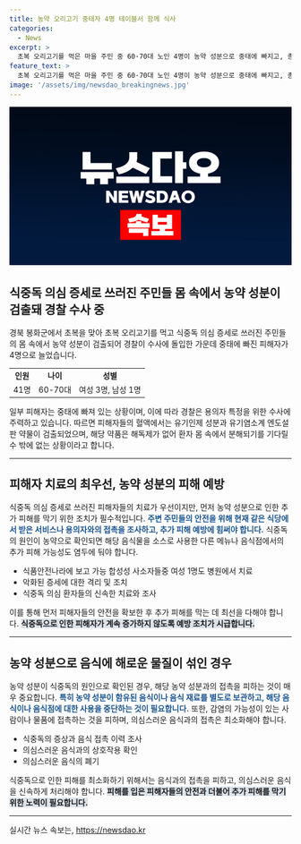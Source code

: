 ```yaml
---
title: 농약 오리고기 중태자 4명 테이블서 함께 식사
categories:
  - News
excerpt: >
  초복 오리고기를 먹은 마을 주민 중 60·70대 노인 4명이 농약 성분으로 중태에 빠지고, 총 41명 중 4명이 식중독 증세를 보였다. 병원에서 먼저 치료를 받던 여성 1명이 상태가 악화돼 이송됐고, 모두가 같은 테이블에서 함께 먹은 것으로 파악됐다. 혈액 검사에서 유기인제 성분과 유기염소계 엔도설판 약물이 검출돼, 경찰은 음식에 고의로 농약을 넣은 용의자를 수사 중이라고 밝혔다. 
feature_text: >
  초복 오리고기를 먹은 마을 주민 중 60·70대 노인 4명이 농약 성분으로 중태에 빠지고, 총 41명 중 4명이 식중독 증세를 보였다. 병원에서 먼저 치료를 받던 여성 1명이 상태가 악화돼 이송됐고, 모두가 같은 테이블에서 함께 먹은 것으로 파악됐다. 혈액 검사에서 유기인제 성분과 유기염소계 엔도설판 약물이 검출돼, 경찰은 음식에 고의로 농약을 넣은 용의자를 수사 중이라고 밝혔다. 
image: '/assets/img/newsdao_breakingnews.jpg'
---
```


<p><img src="/assets/img/newsdao_breakingnews.jpg" alt="koreaapp 속보" /></p>

<h2 data-ke-size="size26">식중독 의심 증세로 쓰러진 주민들 몸 속에서 농약 성분이 검출돼 경찰 수사 중</h2>

<p data-ke-size="size16">경북 봉화군에서 초복을 맞아 초복 오리고기를 먹고 식중독 의심 증세로 쓰러진 주민들의 몸 속에서 농약 성분이 검출되어 경찰이 수사에 돌입한 가운데 중태에 빠진 피해자가 4명으로 늘었습니다. </p>

<table>
  <tr>
    <td style="text-align: center; height: 17px;"><b>인원</b></td>
    <td style="text-align: center; height: 17px;"><b>나이</b></td>
    <td style="text-align: center; height: 17px;"><b>성별</b></td>
  </tr>
  <tr>
    <td style="text-align: center; height: 17px;">41명</td>
    <td style="text-align: center; height: 17px;">60-70대</td>
    <td style="text-align: center; height: 17px;">여성 3명, 남성 1명</td>
  </tr>
</table>

<p data-ke-size="size16">일부 피해자는 중태에 빠져 있는 상황이며, 이에 따라 경찰은 용의자 특정을 위한 수사에 주력하고 있습니다. 따르면 피해자들의 혈액에서는 유기인제 성분과 유기염소계 엔도설판 약물이 검출되었으며, 해당 약품은 해독제가 없어 환자 몸 속에서 분해되기를 기다릴 수 밖에 없는 상황이라고 합니다.</p>

<hr />

<h2 data-ke-size="size26">피해자 치료의 최우선, 농약 성분의 피해 예방</h2>

<p data-ke-size="size16">식중독 의심 증세로 쓰러진 피해자들의 치료가 우선이지만, 먼저 농약 성분으로 인한 추가 피해를 막기 위한 조치가 필수적입니다. <b><span style="color: #1a5490;">주변 주민들의 안전을 위해 현재 같은 식당에서 받은 서비스나 용의자와의 접촉을 조사하고, 추가 피해 예방에 힘써야 합니다.</span></b> 식중독의 원인이 농약으로 확인되면 해당 음식물을 소스로 사용한 다른 메뉴나 음식점에서의 추가 피해 가능성도 염두에 둬야 합니다.</p>

<ul>
  <li>식품안전나라에 보고 가능 합성성 사소자들중 여성 1명도 병원에서 치료</li>
  <li>악화된 증세에 대한 격리 및 조치</li>
  <li>식중독 의심 환자들의 신속한 치료와 조사</li>
</ul>

<p data-ke-size="size16">이를 통해 먼저 피해자들의 안전을 확보한 후 추가 피해를 막는 데 최선을 다해야 합니다. <b><span style="background-color: #21538527;">식중독으로 인한 피해자가 계속 증가하지 않도록 예방 조치가 시급합니다.</span></b></p>

<hr />

<h2 data-ke-size="size26">농약 성분으로 음식에 해로운 물질이 섞인 경우</h2>

<p data-ke-size="size16">농약 성분이 식중독의 원인으로 확인된 경우, 해당 농약 성분과의 접촉을 피하는 것이 매우 중요합니다. <b><span style="color: #1a5490;">특히 농약 성분이 함유된 음식이나 음식 재료를 별도로 보관하고, 해당 음식이나 음식점에 대한 사용을 중단하는 것이 필요합니다.</span></b> 또한, 감염의 가능성이 있는 사람이나 물품에 접촉하는 것을 피하며, 의심스러운 음식과의 접촉은 최소화해야 합니다.</p>

<ul>
  <li>식중독의 증상과 음식 접촉 이력 조사</li>
  <li>의심스러운 음식과의 상호작용 확인</li>
  <li>의심스러운 음식의 폐기</li>
</ul>

<p data-ke-size="size16">식중독으로 인한 피해를 최소화하기 위해서는 음식과의 접촉을 피하고, 의심스러운 음식을 신속하게 처리해야 합니다. <b><span style="background-color: #21538527;">피해를 입은 피해자들의 안전과 더불어 추가 피해를 막기 위한 노력이 필요합니다.</span></b></p>

<hr />
실시간 뉴스 속보는, <a href="https://newsdao.kr" rel="dofollow">https://newsdao.kr</a>


